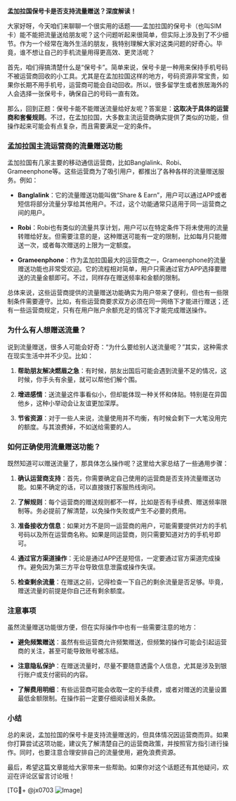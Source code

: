 **孟加拉国保号卡是否支持流量赠送？深度解读！**

大家好呀，今天咱们来聊聊一个很实用的话题——孟加拉国的保号卡（也叫SIM卡）能不能把流量送给朋友呢？这个问题听起来很简单，但实际上涉及到了不少细节。作为一个经常在海外生活的朋友，我特别理解大家对这类问题的好奇心。毕竟，谁不想让自己的手机流量用得更高效、更灵活呢？

首先，咱们得搞清楚什么是“保号卡”。简单来说，保号卡是一种用来保持手机号码不被运营商回收的小工具。尤其是在孟加拉国这样的地方，号码资源非常宝贵，如果你长期不用手机号，运营商可能会自动回收。所以，很多留学生或者旅居海外的人会选择一张保号卡，确保自己的号码一直有效。

那么，回到正题：保号卡能不能赠送流量给好友呢？答案是：**这取决于具体的运营商和套餐规则**。不过，在孟加拉国，大多数主流运营商确实提供了类似的功能，但操作起来可能会有点复杂，而且需要满足一定的条件。

### **孟加拉国主流运营商的流量赠送功能**

孟加拉国有几家主要的移动通信运营商，比如Banglalink、Robi、Grameenphone等。这些运营商为了吸引用户，都推出了各种各样的流量赠送服务。例如：

- **Banglalink**：它的流量赠送功能叫做“Share & Earn”，用户可以通过APP或者短信将部分流量分享给其他用户。不过，这个功能通常只适用于同一运营商之间的用户。
  
- **Robi**：Robi也有类似的流量共享计划，用户可以在特定条件下将未使用的流量转赠给好友。但需要注意的是，这种赠送可能有一定的限制，比如每月只能赠送一次，或者每次赠送的上限为一定额度。

- **Grameenphone**：作为孟加拉国最大的运营商之一，Grameenphone的流量赠送功能也非常受欢迎。它的流程相对简单，用户只需通过官方APP选择要赠送的流量金额即可。不过，同样存在赠送频率和金额的限制。

总体来说，这些运营商提供的流量赠送功能确实为用户带来了便利，但也有一些限制条件需要遵守。比如，有些运营商要求双方必须在同一网络下才能进行赠送；还有一些运营商规定，只有在用户账户余额充足的情况下才能完成赠送操作。

### **为什么有人想赠送流量？**

说到流量赠送，很多人可能会好奇：“为什么要给别人送流量呢？”其实，这种需求在现实生活中并不少见。比如：

1. **帮助朋友解决燃眉之急**：有时候，朋友出国后可能会遇到流量不足的情况，这时候，你手头有余量，就可以帮他们解个围。
   
2. **增进感情**：送流量这件事看似小，但却能体现一种关怀和体贴。特别是在异国他乡，这种小举动会让友谊更加深厚。

3. **节省资源**：对于一些人来说，流量使用并不均衡，有时候会剩下一大笔没用完的额度。与其浪费掉，不如送给需要的人。

### **如何正确使用流量赠送功能？**

既然知道可以赠送流量了，那具体怎么操作呢？这里给大家总结了一些通用步骤：

1. **确认运营商支持**：首先，你需要确定自己使用的运营商是否支持流量赠送功能。如果不确定的话，可以直接拨打客服热线询问。

2. **了解规则**：每个运营商的赠送规则都不一样，比如是否有手续费、赠送频率限制等。务必提前了解清楚，以免操作失败或产生不必要的费用。

3. **准备接收方信息**：如果对方不是同一运营商的用户，可能需要提供对方的手机号码以及所在运营商名称。如果是同运营商，则只需要知道对方的手机号即可。

4. **通过官方渠道操作**：无论是通过APP还是短信，一定要通过官方渠道完成操作。避免因为第三方平台导致信息泄露或操作失误。

5. **检查剩余流量**：在赠送之前，记得检查一下自己的剩余流量是否足够。毕竟，赠送流量的前提是你自己还有剩余额度。

### **注意事项**

虽然流量赠送功能很方便，但在实际操作中也有一些需要注意的地方：

- **避免频繁赠送**：虽然有些运营商允许频繁赠送，但频繁的操作可能会引起运营商的关注，甚至可能导致账号被冻结。
  
- **注意隐私保护**：在赠送流量时，尽量不要随意透露个人信息，尤其是涉及到银行账户或支付密码的内容。

- **了解费用明细**：有些运营商可能会收取一定的手续费，或者对赠送的流量设置最低金额限制。在操作前一定要仔细阅读相关条款。

### **小结**

总的来说，孟加拉国的保号卡是支持流量赠送的，但具体情况因运营商而异。如果你打算尝试这项功能，建议先了解清楚自己的运营商政策，并按照官方指引进行操作。同时，也要注意合理安排自己的流量使用，避免浪费资源。

最后，希望这篇文章能给大家带来一些帮助。如果你对这个话题还有其他疑问，欢迎在评论区留言讨论哦！

[TG💪+ @jx0703 ![Image](https://github.com/user-attachments/assets/dbca1d08-cadb-493c-b0ec-ad6f7a83f270)]